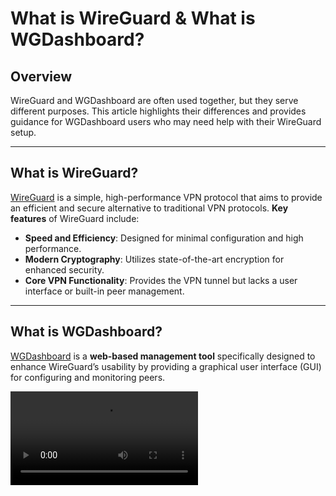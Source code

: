 # What is WireGuard &amp; What is WGDashboard?

## Overview
WireGuard and WGDashboard are often used together, but they serve different purposes. This article highlights their differences and provides guidance for WGDashboard users who may need help with their WireGuard setup.

---

## What is WireGuard?
[WireGuard](https://www.wireguard.com/) is a simple, high-performance VPN protocol that aims to provide an efficient and secure alternative to traditional VPN protocols. **Key features** of WireGuard include:
- **Speed and Efficiency**: Designed for minimal configuration and high performance.
- **Modern Cryptography**: Utilizes state-of-the-art encryption for enhanced security.
- **Core VPN Functionality**: Provides the VPN tunnel but lacks a user interface or built-in peer management.

---

## What is WGDashboard?
[WGDashboard](https://donaldzou.github.io/WGDashboard-Documentation/) is a **web-based management tool** specifically designed to enhance WireGuard’s usability by providing a graphical user interface (GUI) for configuring and monitoring peers.

<video src="https://www.youtube.com/watch?v=0mwzd5Gr2eU"/>

- Automatically look for existing WireGuard configuration under `/etc/wireguard`
- Easy to use interface, provided credential and TOTP protection to the dashboard
- Manage peers and configuration
	- Add Peers or by bulk with auto-generated information
	- Edit peer information
	- Delete peers with ease
	- Restrict peers
	- Generate QR Code and `.conf` file for peers, share it through a public link
	- Schedule jobs to delete / restrict peer when conditions are met
- View real time peer status
- Testing tool: Ping and Traceroute to your peer

## Note for WireGuard LXC Script Users

> [WireGuard LXC](https://community-scripts.github.io/ProxmoxVE/scripts?id=wireguard)

> **WireGuard and WGDashboard are separate components**:
> - **WireGuard** is the VPN software itself.
> - **WGDashboard** is an optional tool for managing and monitoring WireGuard configurations.

If you encounter issues specifically with **WireGuard** (e.g., connectivity or tunnel errors), refer to WireGuard’s [official documentation](https://www.wireguard.com/) or support. 

**WGDashboard** issues related to the interface, peer management, or dashboard functionality can be reported [here](https://github.com/WGDashboard/WGDashboard).

A default configuration file (`wg0.conf`) is already included in the standard installation. This configuration is designed to simplify the setup and enhance understanding for new users. You can view and edit it using:

```bash
nano /etc/wireguard/wg0.conf
```

The default configuration looks similar to the following:
```bash
[Interface]
PrivateKey = <your-private-key>
Address = 10.0.0.1/24
SaveConfig = true
PostUp = iptables -A FORWARD -i wg0 -j ACCEPT; iptables -A FORWARD -o wg0 -j ACCEPT; iptables -t nat -A POSTROUTING -o eth0 -j MASQUERADE;
PostDown = iptables -D FORWARD -i wg0 -j ACCEPT; iptables -D FORWARD -o wg0 -j ACCEPT; iptables -t nat -D POSTROUTING -o eth0 -j MASQUERADE;
ListenPort = 51820
```